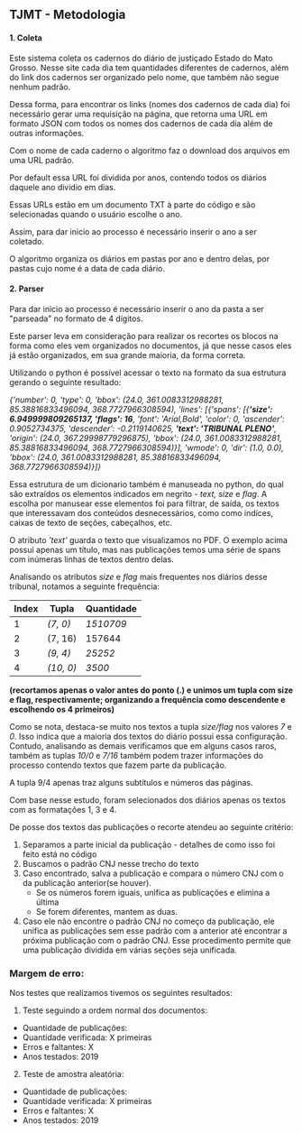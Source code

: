 ## TJMT - Metodologia

#### 1. Coleta

Este sistema coleta os cadernos do diário de justiçado Estado do Mato Grosso. Nesse site cada dia tem quantidades diferentes de cadernos,
além do link dos cadernos ser organizado pelo nome, que também não segue nenhum padrão.

Dessa forma, para encontrar os links (nomes dos cadernos de cada dia) foi necessário gerar uma requisição na página, que retorna uma URL em formato JSON
com todos os nomes dos cadernos de cada dia além de outras informações.

Com o nome de cada caderno o algoritmo faz o download dos arquivos em uma URL padrão. 

Por default essa URL foi dividida por anos, contendo todos os diários daquele ano dividio em dias.

Essas URLs estão em um documento TXT à parte do código e são selecionadas quando o usuário escolhe o ano.

Assim, para dar inicio ao processo é necessário inserir o ano a ser coletado.

O algoritmo organiza os diários em pastas por ano e dentro delas, por pastas cujo nome é a data de cada diário.


#### 2. Parser

Para dar inicio ao processo é necessário inserir o ano da pasta a ser "parseada" no formato de 4 dígitos.

Este parser leva em consideração para realizar os recortes os blocos na forma como eles vem organizados no documentos,
já que nesse casos eles já estão organizados, em sua grande maioria, da forma correta.

Utilizando o python é possível acessar o texto na formato da sua estrutura gerando o seguinte resultado:

*{'number': 0, 'type': 0, 'bbox': (24.0, 361.0083312988281, 85.38816833496094, 368.7727966308594), 'lines': [{'spans': [{**'size': 6.949999809265137, 'flags': 16**, 'font': 'Arial,Bold', 'color': 0, 'ascender': 0.9052734375, 'descender': -0.2119140625, **'text': 'TRIBUNAL PLENO'**, 'origin': (24.0, 367.29998779296875), 'bbox': (24.0, 361.0083312988281, 85.38816833496094, 368.7727966308594)}], 'wmode': 0, 'dir': (1.0, 0.0), 'bbox': (24.0, 361.0083312988281, 85.38816833496094, 368.7727966308594)}]}*


Essa estrutura de um dicionario também é manuseada no python, do qual são extraídos os elementos indicados em negrito - *text, size* e *flag*. A escolha por manusear
esse elementos foi para filtrar, de saída, os textos que interessavam dos conteúdos desnecessários, como como indíces, caixas de texto de seções, cabeçalhos, etc.

O atributo *'text'* guarda o texto que visualizamos no PDF. O exemplo acima possui apenas um título, mas nas publicações temos uma série de spans com
inúmeras linhas de textos dentro delas.

Analisando os atributos *size* e *flag* mais frequentes nos diários desse tribunal, notamos a seguinte frequência: 

Index |  Tupla  | Quantidade |
----- | ------- |  --------  |
  1	  |*(7, 0)* | *1510709*  |
  2   | (7, 16) |   157644   |
  3   |*(9, 4)* |   *25252*  |
  4   |*(10, 0)*|    *3500*  |


 __(recortamos apenas o valor antes do ponto (.) e unimos um tupla com size e flag, respectivamente; organizando a frequência como descendente e escolhendo os 4 primeiros)__

Como se nota, destaca-se muito nos textos a tupla *size/flag* nos valores *7* e *0*. Isso indica que a maioria dos textos do diário possui essa configuração. Contudo, analisando as demais verificamos que em alguns casos raros, também as tuplas *10/0* e *7/16* também podem trazer informações do processo contendo textos que fazem parte da publicação.

A tupla 9/4 apenas traz alguns subtítulos e números das páginas.

Com base nesse estudo, foram selecionados dos diários apenas os textos com as formatações 1, 3 e 4.

De posse dos textos das publicações o recorte atendeu ao seguinte critério:

1. Separamos a parte inicial da publicação - detalhes de como isso foi feito está no código
2. Buscamos o padrão CNJ nesse trecho do texto
3. Caso encontrado, salva a publicação e compara o número CNJ com o da publicação anterior(se houver).
	- Se os números forem iguais, unifica as publicações e elimina a última
	- Se forem diferentes, mantem as duas.
4. Caso ele não encontre o padrão CNJ no começo da publicação, ele unifica as publicações sem esse padrão com a anterior
até encontrar a próxima publicação com o padrão CNJ. Esse procedimento permite que uma publicação dividida em várias
seções seja unificada.


### Margem de erro:

Nos testes que realizamos tivemos os seguintes resultados:

1. Teste seguindo a ordem normal dos documentos:

- Quantidade de publicações:
- Quantidade verificada: X primeiras
- Erros e faltantes: X
- Anos testados: 2019

2. Teste de amostra aleatória:

- Quantidade de publicações:
- Quantidade verificada: X primeiras
- Erros e faltantes: X
- Anos testados: 2019

